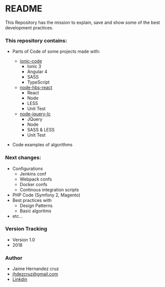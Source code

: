 # README #

This Repository has the mission to explain, save and show some of the best development practices.

### This repository contains: ###

* Parts of Code of some projects made with: 
	* [ionic-code](./ionic-code)
		* Ionic 3
		* Angular 4
		* SASS
		* TypeScript
	* [node-hbs-react](./node-hbs-react)
		* React
		* Node
		* LESS
		* Unit Test
	* [node-jquery-lc](./node-jquery-lc)
		* JQuery
		* Node
		* SASS & LESS
		* Unit Test

* Code examples of algorithms

### Next changes: ###
* Configurations
	* Jenkins conf
	* Webpack confs
	* Docker confs
	* Continous integration scripts
* PHP Code (Symfony 2, Magento)
* Best practices with 
	* Design Patterns
	* Basic algoritms
* etc...

### Version Tracking ###
* Version 1.0
* 2018

### Author ###
* Jaime Hernandez cruz
* jhdezcruz@gmail.com
* [Linkdin](http://www.linkedin.com/in/jaime-hernández-cruz-1ab2873b)
